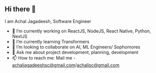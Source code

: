 ## Hi there 👋

I am Achal Jagadeesh, Software Engineer

- 🔭 I’m currently working on ReactJS, NodeJS, React Native, Python, NextJS
- 🌱 I’m currently learning Transformers
- 👯 I’m looking to collaborate on AI, ML Engineers/ Sophomores
- 💬 Ask me about project development, planning, development
- 📫 How to reach me: Mail me - achaljagadeeshsc@gmail.com/achaljsc@gmail.com

